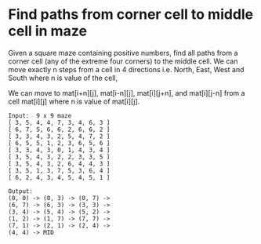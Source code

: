 # Find paths from corner cell to middle cell in maze

Given a square maze containing positive numbers, find all paths from a corner cell (any of the extreme four corners) to the middle cell. We can move exactly n steps from a cell in 4 directions i.e. North, East, West and South where n is value of the cell, 

We can move to mat[i+n][j], mat[i-n][j], mat[i][j+n], and mat[i][j-n] from a cell mat[i][j] where n is value of mat[i][j].

```
Input:  9 x 9 maze
[ 3, 5, 4, 4, 7, 3, 4, 6, 3 ]
[ 6, 7, 5, 6, 6, 2, 6, 6, 2 ]
[ 3, 3, 4, 3, 2, 5, 4, 7, 2 ]
[ 6, 5, 5, 1, 2, 3, 6, 5, 6 ]
[ 3, 3, 4, 3, 0, 1, 4, 3, 4 ]
[ 3, 5, 4, 3, 2, 2, 3, 3, 5 ]
[ 3, 5, 4, 3, 2, 6, 4, 4, 3 ]
[ 3, 5, 1, 3, 7, 5, 3, 6, 4 ]
[ 6, 2, 4, 3, 4, 5, 4, 5, 1 ]

Output:
(0, 0) -> (0, 3) -> (0, 7) -> 
(6, 7) -> (6, 3) -> (3, 3) -> 
(3, 4) -> (5, 4) -> (5, 2) -> 
(1, 2) -> (1, 7) -> (7, 7) ->
(7, 1) -> (2, 1) -> (2, 4) -> 
(4, 4) -> MID
```
